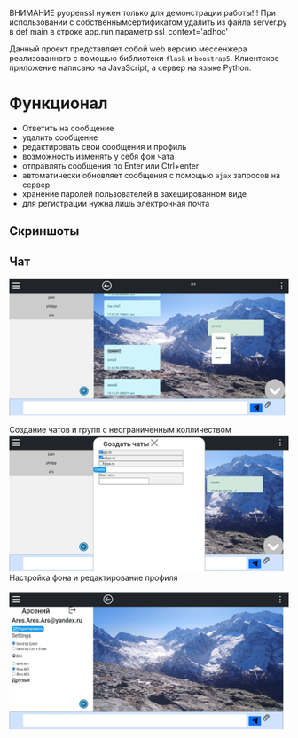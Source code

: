 ВНИМАНИЕ pyopenssl нужен только для демонстрации работы!!!
При использовании с собственнымсертификатом удалить из файла server.py в def main в строке app.run параметр ssl_context='adhoc'

Данный проект представляет собой web версию мессенжера реализованного с помощью библиотеки `flask` и `boostrap5`.
Клиентское приложение написано на JavaScript, а сервер на языке Python. 
# Функционал
 - Ответить на сообщение 
 - удалить сообщение
 - редактировать свои сообщения и профиль
 - возможность изменять у себя фон чата 
 - отправлять сообщения по Enter или Ctrl+enter
 -  автоматически обновляет сообщения с помощью `ajax` запросов на сервер
 - хранение паролей пользователей в захешированном виде
 - для регистрации нужна лишь электронная почта
 
## Скриншоты

## Чат
![alt text](https://github.com/aresen12/web_messenger/blob/master/static/img/ScreenShots/chat.jpg?raw=true)



Создание чатов и групп с неограниченным колличеством 
![](https://github.com/aresen12/web_messenger/blob/master/static/img/ScreenShots/create_chat.jpg?raw=true)
Настройка фона и редактирование профиля

![](https://github.com/aresen12/web_messenger/blob/master/static/img/ScreenShots/menu.jpg?raw=true)



